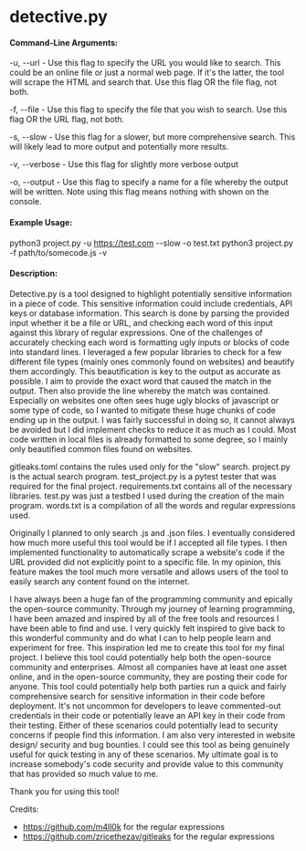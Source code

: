 # detective.py

#### Command-Line Arguments:

-u, --url - Use this flag to specify the URL you would like to search. This could be an online file or just a normal web page. If it's the latter, the tool will scrape the HTML and search that. Use this flag OR the file flag, not both.

-f, --file - Use this flag to specify the file that you wish to search. Use this flag OR the URL flag, not both.

-s, --slow - Use this flag for a slower, but more comprehensive search. This will likely lead to more output and potentially more results.

-v, --verbose - Use this flag for slightly more verbose output

-o, --output - Use this flag to specify a name for a file whereby the output will be written. Note using this flag means nothing with shown on the console.

#### Example Usage:

python3 project.py -u https://test.com --slow -o test.txt
python3 project.py -f path/to/somecode.js -v

#### Description:

Detective.py is a tool designed to highlight potentially sensitive information in a piece of code. This sensitive information could include credentials, API keys or database information.
This search is done by parsing the provided input whether it be a file or URL, and checking each word of this input against this library of regular expressions. One of the challenges
of accurately checking each word is formatting ugly inputs or blocks of code into standard lines. I leveraged a few popular libraries to check for a few different file types (mainly
ones commonly found on websites) and beautify them accordingly. This beautification is key to the output as accurate as possible. I aim to provide the exact word that caused
the match in the output. Then also provide the line whereby the match was contained. Especially on websites one often sees huge ugly blocks of javascript or some type of code, so I wanted to mitigate these huge chunks of code ending up in the output. I was fairly successful in doing so, it cannot always be avoided but I did implement checks to reduce it
as much as I could. Most code written in local files is already formatted to some degree, so I mainly only beautified common files found on websites.

gitleaks.toml contains the rules used only for the "slow" search. project.py is the actual search program. test_project.py is a pytest tester that was required for the final project. requirements.txt contains all of the necessary libraries. test.py was just a testbed I used during the creation of the main program. words.txt is a compilation of all the words and regular expressions used.

Originally I planned to only search .js and .json files. I eventually considered how much more useful this tool would be if I accepted all file types. I then implemented functionality
to automatically scrape a website's code if the URL provided did not explicitly point to a specific file. In my opinion, this feature makes the tool much more versatile and allows users of the tool to easily search any content found on the internet.

I have always been a huge fan of the programming community and epically the open-source community. Through my journey of learning programming, I have been amazed and inspired by all of the free tools and resources I have been able to find and use. I very quickly felt inspired to give back to this wonderful community and do what I can to help people learn and experiment for free. This inspiration led me to create this tool for my final project. I believe this tool could potentially help both the open-source community and enterprises. Almost all companies have at least one asset online, and in the open-source community, they are posting their code for anyone. This tool could potentially help both parties run a quick and fairly comprehensive search for sensitive information in their code before deployment. It's not uncommon for developers to leave commented-out credentials in their code or potentially leave an API key in their code from their testing. Either of these scenarios could potentially lead to security concerns if people find this information. I am also very interested in website design/ security and bug bounties. I could see this tool as being genuinely useful for quick testing in any of these scenarios. My ultimate goal is to increase somebody's code security and provide value to this community that has provided so much value to me.

Thank you for using this tool!

Credits:

- https://github.com/m4ll0k for the regular expressions
- https://github.com/zricethezav/gitleaks for the regular expressions


